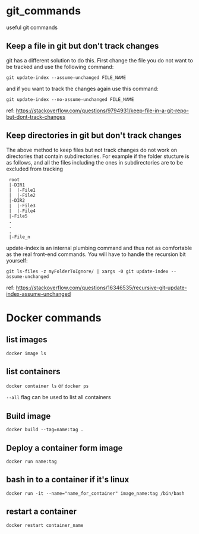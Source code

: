 # git_commands
useful git commands

## Keep a file in git but don't track changes

git has a different solution to do this. First change the file you do not want to be tracked and use the following command:

```git update-index --assume-unchanged FILE_NAME```

and if you want to track the changes again use this command:

```git update-index --no-assume-unchanged FILE_NAME```

ref: https://stackoverflow.com/questions/9794931/keep-file-in-a-git-repo-but-dont-track-changes


## Keep directories in git but don't track changes

The above method to keep files but not track changes do not work on directories that contain subdirectories. For example if the folder stucture is as follows, and all the files including the ones in subdirectories are to be excluded from tracking

```
 root   
 |-DIR1   
 |  |-File1   
 |  |-File2   
 |-DIR2   
 |  |-File3   
 |  |-File4   
 |-File5   
 .
 .
 .
 |-File_n
 ```
 
 update-index is an internal plumbing command and thus not as comfortable as the real front-end commands. You will have to handle the recursion bit yourself:

```git ls-files -z myFolderToIgnore/ | xargs -0 git update-index --assume-unchanged```

ref: https://stackoverflow.com/questions/16346535/recursive-git-update-index-assume-unchanged

# Docker commands

## list images
`docker image ls`

## list containers
`docker container ls`
or
`docker ps`

`--all` flag can be used to list all containers

## Build image
`docker build --tag=name:tag .`

## Deploy a container form image
`docker run name:tag`

## bash in to a container if it's linux
`docker run -it --name="name_for_container" image_name:tag /bin/bash`

## restart a container
`docker restart container_name`
